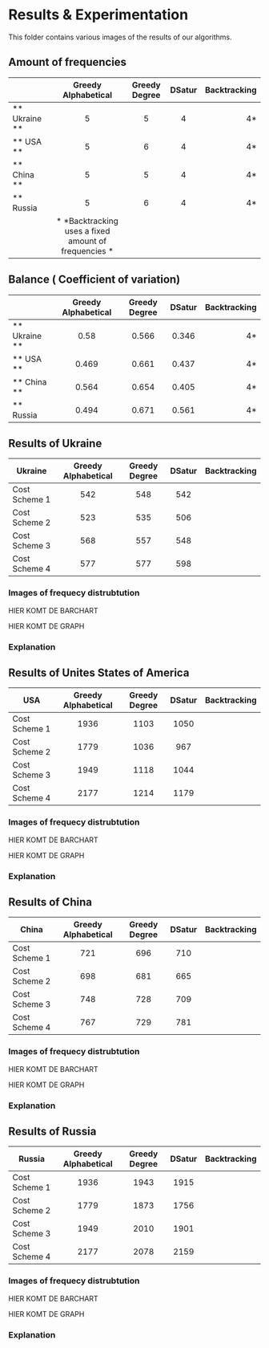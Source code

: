 # Results & Experimentation

This folder contains various images of the results of our algorithms. 


## Amount of frequencies

|                | Greedy Alphabetical | Greedy Degree | DSatur | Backtracking |
|----------------| :-------------------:|:-------------:|:------:|------------:|
| ** Ukraine **  |        5            |        5      |   4    |     4*       |
| ** USA **      |        5            |        6      |   4    |     4*       |
| ** China **    |        5            |        5      |   4    |     4*       |
| ** Russia      |        5            |        6      |   4    |     4*       |
|                | * *Backtracking uses a fixed amount of frequencies *



## Balance ( Coefficient of variation)

|                | Greedy Alphabetical | Greedy Degree | DSatur | Backtracking
|----------------| :-------------------:|:-------------:|:------:|------------:|
| ** Ukraine **  |        0.58         |      0.566    |  0.346 |     4*       |
| ** USA **      |        0.469        |      0.661    |  0.437 |     4*       |
| ** China **    |        0.564        |      0.654    |  0.405 |     4*       |
| ** Russia      |       0.494         |      0.671    |  0.561 |     4*       |



## Results of Ukraine
| Ukraine  | Greedy Alphabetical | Greedy Degree | DSatur | Backtracking
|----------------| :-------------------:|:-------------:|:------:|------------:|
| Cost Scheme 1 |    542              |   548         | 542    |
| Cost Scheme 2 |    523              |   535         | 506    |
| Cost Scheme 3 |    568              |   557         | 548    |
| Cost Scheme 4 |    577              |   577         | 598    |


### Images of frequecy distrubtution
HIER KOMT DE BARCHART

HIER KOMT DE GRAPH

### Explanation


## Results of Unites States of America
|USA       | Greedy Alphabetical  | Greedy Degree    | DSatur  | Backtracking
|----------------| :-------------------:|:-------------:|:------:|------------:|
| Cost Scheme 1 |    1936              |   1103           | 1050    |
| Cost Scheme 2 |    1779              |   1036           | 967     |
| Cost Scheme 3 |    1949              |   1118           | 1044    |
| Cost Scheme 4 |    2177              |   1214           | 1179    |


### Images of frequecy distrubtution
HIER KOMT DE BARCHART

HIER KOMT DE GRAPH

### Explanation


## Results of China
| China    | Greedy Alphabetical | Greedy Degree | DSatur | Backtracking
|----------------| :-------------------:|:-------------:|:------:|------------:|
| Cost Scheme 1 |    721              |   696         | 710    |
| Cost Scheme 2 |    698              |   681         | 665    |
| Cost Scheme 3 |    748              |   728         | 709    |
| Cost Scheme 4 |    767              |  729          | 781    |


### Images of frequecy distrubtution
HIER KOMT DE BARCHART

HIER KOMT DE GRAPH

### Explanation


## Results of Russia
| **Russia**    | Greedy Alphabetical | Greedy Degree | DSatur | Backtracking
|----------------| :-------------------:|:-------------:|:------:|------------:|
| Cost Scheme 1 |    1936             |   1943        | 1915   |
| Cost Scheme 2 |    1779             |   1873        | 1756   |
| Cost Scheme 3 |    1949             |   2010        | 1901   |
| Cost Scheme 4 |    2177             |   2078        | 2159   |


### Images of frequecy distrubtution
HIER KOMT DE BARCHART

HIER KOMT DE GRAPH

### Explanation
